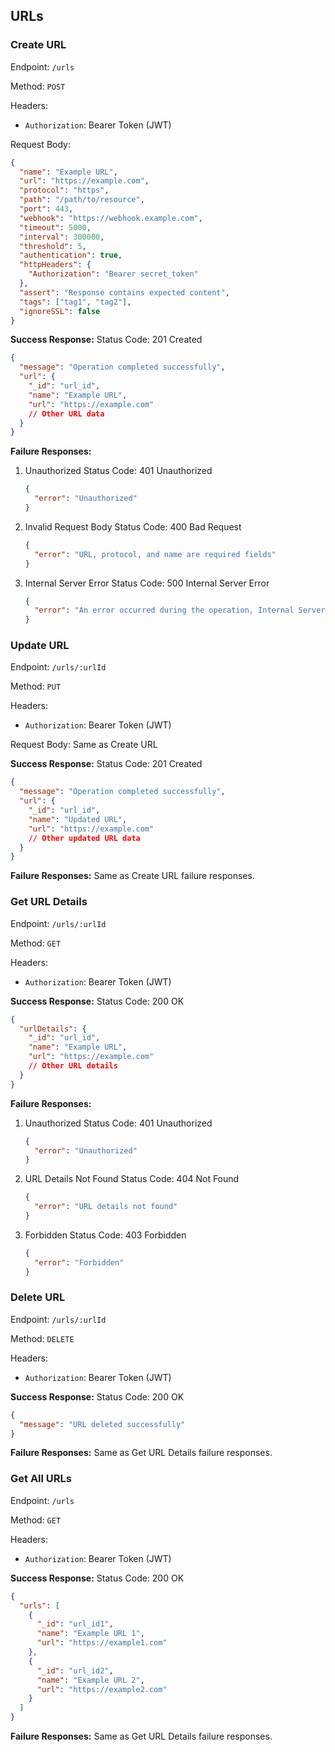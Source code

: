 ## URLs

### Create URL

Endpoint: `/urls`

Method: `POST`

Headers:

- `Authorization`: Bearer Token (JWT)

Request Body:

```json
{
  "name": "Example URL",
  "url": "https://example.com",
  "protocol": "https",
  "path": "/path/to/resource",
  "port": 443,
  "webhook": "https://webhook.example.com",
  "timeout": 5000,
  "interval": 300000,
  "threshold": 5,
  "authentication": true,
  "httpHeaders": {
    "Authorization": "Bearer secret_token"
  },
  "assert": "Response contains expected content",
  "tags": ["tag1", "tag2"],
  "ignoreSSL": false
}
```

**Success Response:**
Status Code: 201 Created

```json
{
  "message": "Operation completed successfully",
  "url": {
    "_id": "url_id",
    "name": "Example URL",
    "url": "https://example.com"
    // Other URL data
  }
}
```

**Failure Responses:**

1. Unauthorized
   Status Code: 401 Unauthorized

   ```json
   {
     "error": "Unauthorized"
   }
   ```

2. Invalid Request Body
   Status Code: 400 Bad Request

   ```json
   {
     "error": "URL, protocol, and name are required fields"
   }
   ```

3. Internal Server Error
   Status Code: 500 Internal Server Error
   ```json
   {
     "error": "An error occurred during the operation, Internal Server Error"
   }
   ```

### Update URL

Endpoint: `/urls/:urlId`

Method: `PUT`

Headers:

- `Authorization`: Bearer Token (JWT)

Request Body: Same as Create URL

**Success Response:**
Status Code: 201 Created

```json
{
  "message": "Operation completed successfully",
  "url": {
    "_id": "url_id",
    "name": "Updated URL",
    "url": "https://example.com"
    // Other updated URL data
  }
}
```

**Failure Responses:**
Same as Create URL failure responses.

### Get URL Details

Endpoint: `/urls/:urlId`

Method: `GET`

Headers:

- `Authorization`: Bearer Token (JWT)

**Success Response:**
Status Code: 200 OK

```json
{
  "urlDetails": {
    "_id": "url_id",
    "name": "Example URL",
    "url": "https://example.com"
    // Other URL details
  }
}
```

**Failure Responses:**

1. Unauthorized
   Status Code: 401 Unauthorized

   ```json
   {
     "error": "Unauthorized"
   }
   ```

2. URL Details Not Found
   Status Code: 404 Not Found

   ```json
   {
     "error": "URL details not found"
   }
   ```

3. Forbidden
   Status Code: 403 Forbidden
   ```json
   {
     "error": "Forbidden"
   }
   ```

### Delete URL

Endpoint: `/urls/:urlId`

Method: `DELETE`

Headers:

- `Authorization`: Bearer Token (JWT)

**Success Response:**
Status Code: 200 OK

```json
{
  "message": "URL deleted successfully"
}
```

**Failure Responses:**
Same as Get URL Details failure responses.

### Get All URLs

Endpoint: `/urls`

Method: `GET`

Headers:

- `Authorization`: Bearer Token (JWT)

**Success Response:**
Status Code: 200 OK

```json
{
  "urls": [
    {
      "_id": "url_id1",
      "name": "Example URL 1",
      "url": "https://example1.com"
    },
    {
      "_id": "url_id2",
      "name": "Example URL 2",
      "url": "https://example2.com"
    }
  ]
}
```

**Failure Responses:**
Same as Get URL Details failure responses.
